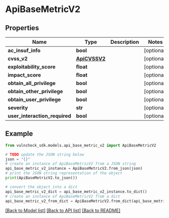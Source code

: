 # ApiBaseMetricV2


## Properties

Name | Type | Description | Notes
------------ | ------------- | ------------- | -------------
**ac_insuf_info** | **bool** |  | [optional] 
**cvss_v2** | [**ApiCVSSV2**](ApiCVSSV2.md) |  | [optional] 
**exploitability_score** | **float** |  | [optional] 
**impact_score** | **float** |  | [optional] 
**obtain_all_privilege** | **bool** |  | [optional] 
**obtain_other_privilege** | **bool** |  | [optional] 
**obtain_user_privilege** | **bool** |  | [optional] 
**severity** | **str** |  | [optional] 
**user_interaction_required** | **bool** |  | [optional] 

## Example

```python
from vulncheck_sdk.models.api_base_metric_v2 import ApiBaseMetricV2

# TODO update the JSON string below
json = "{}"
# create an instance of ApiBaseMetricV2 from a JSON string
api_base_metric_v2_instance = ApiBaseMetricV2.from_json(json)
# print the JSON string representation of the object
print(ApiBaseMetricV2.to_json())

# convert the object into a dict
api_base_metric_v2_dict = api_base_metric_v2_instance.to_dict()
# create an instance of ApiBaseMetricV2 from a dict
api_base_metric_v2_from_dict = ApiBaseMetricV2.from_dict(api_base_metric_v2_dict)
```
[[Back to Model list]](../README.md#documentation-for-models) [[Back to API list]](../README.md#documentation-for-api-endpoints) [[Back to README]](../README.md)


